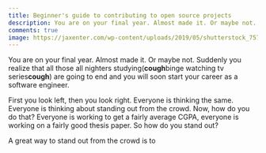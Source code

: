 ```yaml
---
title: Beginner's guide to contributing to open source projects
description: You are on your final year. Almost made it. Or maybe not....
comments: true
image: https://jaxenter.com/wp-content/uploads/2019/05/shutterstock_757814905-350x233.jpg
---
```


You are on your final year. Almost made it. Or maybe not. Suddenly you realize that all those all nighters studying(**cough**binge watching tv series**cough**) are going to end and you will soon start your career as a software engineer.

First you look left, then you look right. Everyone is thinking the same. Everyone is thinking about standing out from the crowd. Now, how do you do that? Everyone is working to get a fairly average CGPA, everyone is working on a fairly good thesis paper. So how do you stand out?

A great way to stand out from the crowd is to 